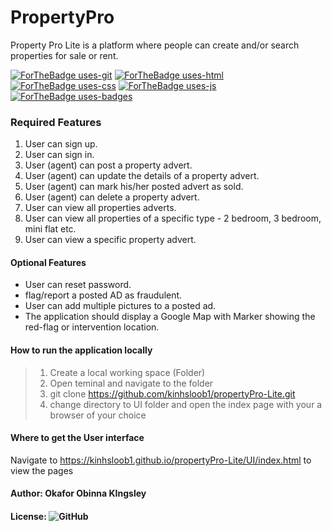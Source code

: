 # PropertyPro
Property Pro Lite is a platform where people can create and/or search properties for sale or rent.


[![ForTheBadge uses-git](http://ForTheBadge.com/images/badges/uses-git.svg)](https://GitHub.com/) [![ForTheBadge uses-html](http://ForTheBadge.com/images/badges/uses-html.svg)](http://ForTheBadge.com) [![ForTheBadge uses-css](http://ForTheBadge.com/images/badges/uses-css.svg)](http://ForTheBadge.com) [![ForTheBadge uses-js](http://ForTheBadge.com/images/badges/uses-js.svg)](http://ForTheBadge.com) [![ForTheBadge uses-badges](https://forthebadge.com/images/badges/uses-badges.svg)](https://forthebadge.com)


### Required Features

1. User can sign up.
2. User can sign in.
3. User (agent) can post a property advert.
4. User (agent) can update the details of a property advert.
5. User (agent) can mark his/her posted advert as sold.
6. User (agent) can delete a property advert.
7. User can view all properties adverts.
8. User can view all properties of a specific type - 2 bedroom, 3 bedroom, mini flat etc.
9. User can view a specific property advert.

#### Optional Features

* User can reset password.
* flag/report​ a posted AD as fraudulent.
* User can add multiple pictures to a posted ad.
* The application should display a Google Map with Marker showing the red-flag or
intervention location.

#### How to run the application locally

>1. Create a local working space (Folder)
>2. Open teminal and navigate to the folder
>3. git clone https://github.com/kinhsloob1/propertyPro-Lite.git
>4. change directory to UI folder and open the index page with your a browser of your choice

#### Where to get the User interface

Navigate to https://kinhsloob1.github.io/propertyPro-Lite/UI/index.html to view the pages

#### Author: Okafor Obinna KIngsley

#### License: ![GitHub](https://img.shields.io/github/license/kinhsloob1/propertyPro-Lite.svg)